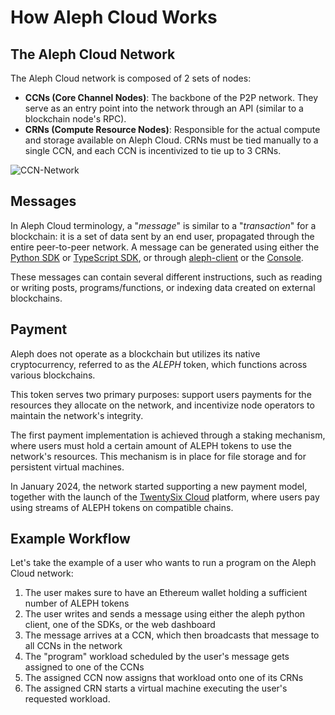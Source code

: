 # How Aleph Cloud Works

## The Aleph Cloud Network

The Aleph Cloud network is composed of 2 sets of nodes:

- **CCNs (Core Channel Nodes)**: The backbone of the P2P network. They serve as an entry point into the network through an API (similar to a blockchain node's RPC).
- **CRNs (Compute Resource Nodes)**: Responsible for the actual compute and storage available on Aleph Cloud. CRNs must be tied manually to a single CCN, and each CCN is incentivized to tie up to 3 CRNs.

![CCN-Network](/assets/images/network/CCN-Network.svg)

## Messages

In Aleph Cloud terminology, a "_message_" is similar to a "_transaction_" for a blockchain: it is a set of data sent by an end user, propagated through the entire peer-to-peer network.
A message can be generated using either the [Python SDK](/devhub/sdks/python/) or [TypeScript SDK](/devhub/sdks/typescript/), or through [aleph-client](/tools/aleph-cli/) or the [Console](https://console.aleph.cloud/).

These messages can contain several different instructions, such as reading or writing posts, programs/functions, or indexing data created on external blockchains.

## Payment

Aleph does not operate as a blockchain but utilizes its native cryptocurrency,
referred to as the _ALEPH_ token, which functions across various blockchains.

This token serves two primary purposes: support users payments for the resources they
allocate on the network, and incentivize node operators to maintain the network's integrity.

The first payment implementation is achieved through a staking mechanism,
where users must hold a certain amount of ALEPH tokens to use the network's resources.
This mechanism is in place for file storage and for persistent virtual machines.

In January 2024, the network started supporting a new payment model, together with the launch
of the [TwentySix Cloud](https://www.twentysix.cloud/) platform,
where users pay using streams of ALEPH tokens on compatible chains.

## Example Workflow

Let's take the example of a user who wants to run a program on the Aleph Cloud network:

1. The user makes sure to have an Ethereum wallet holding a sufficient number of ALEPH tokens
2. The user writes and sends a message using either the aleph python client, one of the SDKs, or the web dashboard
3. The message arrives at a CCN, which then broadcasts that message to all CCNs in the network
4. The "program" workload scheduled by the user's message gets assigned to one of the CCNs
5. The assigned CCN now assigns that workload onto one of its CRNs
6. The assigned CRN starts a virtual machine executing the user's requested workload.
